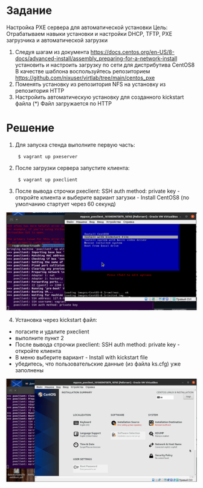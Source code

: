# Задание

Настройка PXE сервера для автоматической установки
Цель: Отрабатываем навыки установки и настройки DHCP, TFTP, PXE загрузчика и автоматической загрузки
1. Следуя шагам из документа https://docs.centos.org/en-US/8-docs/advanced-install/assembly_preparing-for-a-network-install установить и настроить загрузку по сети для дистрибутива CentOS8
В качестве шаблона воспользуйтесь репозиторием https://github.com/nixuser/virtlab/tree/main/centos_pxe
2. Поменять установку из репозитория NFS на установку из репозитория HTTP
3. Настройить автоматическую установку для созданного kickstart файла (*) Файл загружается по HTTP

# Решение

1. Для запуска стенда выполните первую часть:

        $ vagrant up pxeserver

2. После загрузки сервера запустите клиента:

        $ vagrant up pxeclient

3. После вывода строчки pxeclient: SSH auth method: private key - откройте клиента и выберите вариант загузки - Install CentOS8 (по умолчанию стартует через 60 секунд)

![Отработка скрипта](pic1.png)

4. Установка через kickstart файл:
- погасите и удалите pxeclient
- выполните пункт 2
- После вывода строчки pxeclient: SSH auth method: private key - откройте клиента
- В меню выберите вариант - Install with kickstart file
- убедитесь, что пользовательские данные (из файла ks.cfg) уже заполнены

![Отработка скрипта](pic2.png)







